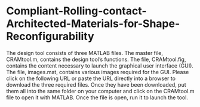# Compliant-Rolling-contact-Architected-Materials-for-Shape-Reconfigurability

The design tool consists of three MATLAB files. The master file, CRAMtool.m, contains the design tool’s functions. 
The file, CRAMtool.fig, contains the content necessary to launch the graphical user interface (GUI). 
The file, images.mat, contains various images required for the GUI. 
Please click on the following URL or paste the URL directly into a browser to download the three required files. 
Once they have been downloaded, put them all into the same folder on your computer and click on the CRAMtool.m file to open it with MATLAB. Once the file is open, run it to launch the tool. 
